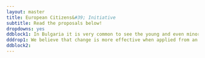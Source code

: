```yaml
---
layout: master
title: European Citizens&#39; Initiative
subtitle: Read the proposals below!
dropdowns: yes
ddblock1: In Bulgaria it is very common to see the young and even minors smoking in public places including schools. Despite existing national laws that prohibit the sale of cigarettes to those under 18 years of age, there is little done to enforce this. Moreover, while smoking is injurious to health, there is a great lack of education in schools on the negative effects of smoking on the user, society and the environment. We want a healthy youth of today to lead a brighter tomorrow, not just in Bulgaria but all across Europe as underaged smoking is not a problem only in Bulgaria but it is also present in multiple Member States in the EU.
dddrop1: We believe that change is more effective when applied from an earlier stage. This is especially applicable in the case of smoking which only gets more difficult to quit when the habit is formed. As such, we believe that enhanced methods of education and awareness on the negative effects of smoking will help to act as a deterrence to underaged smoking. Likewise, youth who already have begun smoking and wish to quit must be assisted with the necessary means to break this habit. Therefore, this initiative of ours looks at enabling young people to make smarter choices about their health, well-being and future by avoiding the use of cigarettes.
ddblock2: 
---
```

